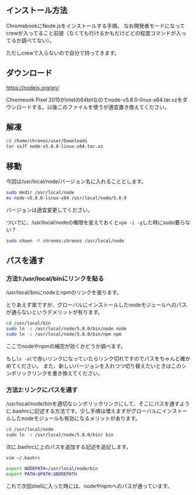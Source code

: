 ## インストール方法

ChromebookにNode.jsをインストールする手順。
なお開発者モードになってcrewが入ってること前提（なくても行けるかもだけどどの程度コマンドが入ってるか調べてない）。

ただしcrewで入らないので自分で持ってきます。

## ダウンロード

https://nodejs.org/en/

Chromeook Pixel 2015がintelの64bitなのでnode-v5.8.0-linux-x64.tar.xzをダウンロードする。以後このファイルを使うが適宜置き換えてください。

## 解凍

```sh
cd /home/chronos/user/Downloads
tar vxJf node-v5.8.0-linux-x64.tar.xz
```

## 移動

今回は/usr/local/node/バージョン名に入れることとします。

```sh
sudo mkdir /usr/local/node
mv node-v5.8.0-linux-x64 /usr/local/node/5.8.0
```

バージョンは適宜変更してください。

ついでに、/usr/local/nodeの権限を変えておくと`npm -i -g`した時にsudo要らない？

```sh
sudo chown -R chronos:chronos /usr/local/node
```

## パスを通す

### 方法1:/usr/local/binにリンクを貼る

/usr/local/binにnodeとnpmのリンクを張ります。

とりあえず楽ですが、グローバルにインストールしたnodeモジュールへのパスが通らないというデメリットが有ります。

```sh
cd /usr/local/bin
sudo ln -s /usr/local/node/5.8.0/bin/node node
sudo ln -s /usr/local/node/5.8.0/bin/npm npm
```

ここでnodeやnpmの補完が効くかどうか調べます。

もし`ls -al`で赤いリンクになっていたらリンク切れですのでパスをちゃんと確かめてください。
また、新しいバージョンを入れつつ切り替えたいときはこのシンボリックリンクを書き換えてください。

### 方法2:リンクにパスを通す

/usr/local/node/binを適切なシンボリックリンクにして、そこにパスを通すように.bashrcに記述する方法です。少し手順は増えますがグローバルにインストールしたnodeモジュールも有効になるメリットがあります。

```sh
cd /usr/local/node
sudo ln -s /usr/local/node/5.8.0/bin/ bin
```

次に.bashrcに上のパスを追加する記述を追記します。

```sh
vim ~/.bashrc
```

```sh
export NODEPATH=/usr/local/node/bin
export PATH=$PATH:$NODEPATH
```

これで次回shellに入った時には、nodeやnpmへのパスが通っています。
